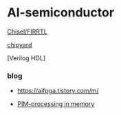 # AI-semiconductor
 
[Chisel/FIRRTL](https://www.chisel-lang.org/)

[chipyard](https://chipyard.readthedocs.io/en/stable/)

[Verilog HDL]

### blog
- https://aifpga.tistory.com/m/

- [PIM-processing in memory](https://www.upmem.com/ressources/)
